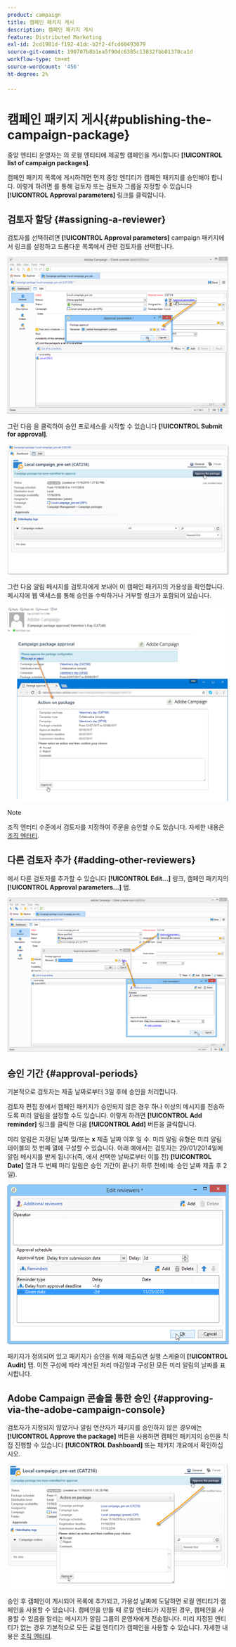 ```yaml
---
product: campaign
title: 캠페인 패키지 게시
description: 캠페인 패키지 게시
feature: Distributed Marketing
exl-id: 2cd1981d-f192-41dc-b2f2-4fcd60493079
source-git-commit: 190707b8b1ea5f90dc6385c13832fbb01378ca1d
workflow-type: tm+mt
source-wordcount: '456'
ht-degree: 2%

---
```


# 캠페인 패키지 게시{#publishing-the-campaign-package}



중앙 엔티티 운영자는 의 로컬 엔티티에 제공할 캠페인을 게시합니다 **[!UICONTROL list of campaign packages]**.

캠페인 패키지 목록에 게시하려면 먼저 중앙 엔티티가 캠페인 패키지를 승인해야 합니다. 이렇게 하려면 를 통해 검토자 또는 검토자 그룹을 지정할 수 있습니다 **[!UICONTROL Approval parameters]** 링크를 클릭합니다.

## 검토자 할당 {#assigning-a-reviewer}

검토자를 선택하려면 **[!UICONTROL Approval parameters]** campaign 패키지에서 링크를 설정하고 드롭다운 목록에서 관련 검토자를 선택합니다.

![](assets/s_advuser_mkg_dist_define_valid.png)

그런 다음 을 클릭하여 승인 프로세스를 시작할 수 있습니다 **[!UICONTROL Submit for approval]**.

![](assets/s_advuser_mkg_dist_valid_process.png)

그런 다음 알림 메시지를 검토자에게 보내어 이 캠페인 패키지의 가용성을 확인합니다. 메시지에 웹 액세스를 통해 승인을 수락하거나 거부할 링크가 포함되어 있습니다.

![](assets/s_advuser_mkg_dist_valid_process1.png)

>[!NOTE]
>
>조직 엔터티 수준에서 검토자를 지정하여 주문을 승인할 수도 있습니다. 자세한 내용은 [조직 엔터티](about-distributed-marketing.md#organizational-entities).

## 다른 검토자 추가 {#adding-other-reviewers}

에서 다른 검토자를 추가할 수 있습니다 **[!UICONTROL Edit...]** 링크, 캠페인 패키지의 **[!UICONTROL Approval parameters...]** 탭.

![](assets/s_advuser_mkg_dist_select_op_valid.png)

## 승인 기간 {#approval-periods}

기본적으로 검토자는 제출 날짜로부터 3일 후에 승인을 처리합니다.

검토자 편집 창에서 캠페인 패키지가 승인되지 않은 경우 하나 이상의 메시지를 전송하도록 미리 알림을 설정할 수도 있습니다. 이렇게 하려면 **[!UICONTROL Add reminder]** 링크를 클릭한 다음 **[!UICONTROL Add]** 버튼을 클릭합니다.

미리 알림은 지정된 날짜 및/또는 **x** 제출 날짜 이후 일 수. 미리 알림 유형은 미리 알림 테이블의 첫 번째 열에 구성할 수 있습니다. 아래 예에서는 검토자는 29/01/2014일에 알림 메시지를 받게 됩니다(즉, 에서 선택한 날짜로부터 이틀 전) **[!UICONTROL Date]** 열과 두 번째 미리 알림은 승인 기간이 끝나기 하루 전에(예: 승인 날짜 제출 후 2일).

![](assets/s_advuser_mkg_dist_reminder_planning.png)

패키지가 정의되어 있고 패키지가 승인을 위해 제출되면 실행 스케줄이 **[!UICONTROL Audit]** 탭. 이전 구성에 따라 계산된 처리 마감일과 구성된 모든 미리 알림의 날짜를 표시합니다.

## Adobe Campaign 콘솔을 통한 승인 {#approving-via-the-adobe-campaign-console}

검토자가 지정되지 않았거나 알림 연산자가 패키지를 승인하지 않은 경우에는 **[!UICONTROL Approve the package]** 버튼을 사용하면 캠페인 패키지의 승인을 직접 진행할 수 있습니다 **[!UICONTROL Dashboard]** 또는 패키지 개요에서 확인하십시오.

![](assets/s_advuser_mkg_dist_valid_button.png)

승인 후 캠페인이 게시되어 목록에 추가되고, 가용성 날짜에 도달하면 로컬 엔티티가 캠페인을 사용할 수 있습니다. 캠페인을 만들 때 로컬 엔터티가 지정된 경우, 캠페인을 사용할 수 있음을 알리는 메시지가 알림 그룹의 운영자에게 전송됩니다. 미리 지정된 엔티티가 없는 경우 기본적으로 모든 로컬 엔티티가 캠페인을 사용할 수 있습니다. 자세한 내용은 [조직 엔터티](about-distributed-marketing.md#organizational-entities).
